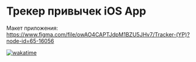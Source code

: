 # Трекер привычек iOS App
Макет приложения: https://www.figma.com/file/owAO4CAPTJdpM1BZU5JHv7/Tracker-(YP)?node-id=65-16056

[![wakatime](https://wakatime.com/badge/user/508ba676-28fa-4f31-8af8-1dbd84610dad/project/bb009db3-5f1b-4f65-bb61-b8192aa208cd.svg)](https://wakatime.com/badge/user/508ba676-28fa-4f31-8af8-1dbd84610dad/project/bb009db3-5f1b-4f65-bb61-b8192aa208cd)
